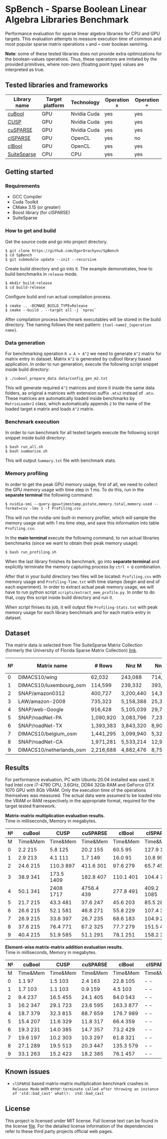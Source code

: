# SpBench - Sparse Boolean Linear Algebra Libraries Benchmark 

Performance evaluation for sparse linear algebra libraries for CPU and GPU targets.
This evaluation attempts to measure execution time of common and most
popular sparse matrix operations `x` and `+` over boolean semiring. 

**Note**: some of these tested libraries does not provide extra optimizations
for the boolean-values operations. Thus, these operations are imitated by 
the provided primitives, where non-zero (floating point type) values are interpreted as true.

## Tested libraries and frameworks

| Library name                                                                    | Target platform | Technology   | Operation `x` | Operation `+` |
|---                                                                              |---              |---           |---            |---            | 
| [cuBool     ](https://github.com/JetBrains-Research/cuBool)                     | GPU             | Nvidia Cuda  | yes           | yes           |
| [CUSP       ](https://github.com/cusplibrary/cusplibrary)                       | GPU             | Nvidia Cuda  | yes           | yes           |
| [cuSPARSE   ](https://docs.nvidia.com/cuda/cusparse/index.html)                 | GPU             | Nvidia Cuda  | yes           | yes           |
| [clSPARSE   ](https://github.com/clMathLibraries/clSPARSE)                      | GPU             | OpenCL       | yes           | no            |
| [clBool     ](https://github.com/mkarpenkospb/sparse_boolean_matrix_operations) | GPU             | OpenCL       | yes           | yes           | 
| [SuiteSparse](https://github.com/DrTimothyAldenDavis/SuiteSparse)               | CPU             | CPU          | yes           | yes           |

## Getting started

### Requirements

- GCC Compiler
- Cuda Toolkit
- CMake 3.15 (or greater)
- Boost library (for clSPARSE)
- SuiteSparse

### How to get and build

Get the source code and go into project directory.

```shell script
$ git clone https://github.com/EgorOrachyov/SpBench
$ cd SpBench
$ git submodule update --init --recursive
```

Create build directory and go into it.
The example demonstrates, how to build benchmarks in `release` mode. 

```shell script
$ mkdir build-release
$ cd build-release
```

Configure build and run actual compilation process.

```shell script
$ cmake .. -DCMAKE_BUILD_TYPE=Release
$ cmake --build . --target all -j `nproc`
```

After compilation process benchmark executables 
will be stored in the build directory. The naming follows the next
pattern: `{tool-name}_{operation name}`.

### Data generation

For benchmarking operation `R = A + A^2` we need to generate `A^2` matrix for matrix
entry in dataset. Matrix `A^2` is generated by cuBool library based application.
In order to run generation, execute the following script snippet inside build directory:

```shell script
$ ./cubool_prepare_data data/config_gen_m2.txt
```

This will generate required `A^2` matrices and store it inside the same data folders,
as original `A` matrices with extension suffix `.mtx2` instead of `.mtx`.
These matrices are automatically loaded inside benchmarks by `MatrixLoader2` class,
which automatically appends `2` to the name of the loaded target `A` matrix and loads `A^2` matrix.

### Benchmark execution

In order to run benchmark for all tested targets execute the following script snippet inside build directory:

```shell script
$ bash run_all.sh
$ bash summarize.sh
```

This will output `Summary.txt` file with benchmark stats.

### Memory profiling

In order to get the peak GPU memory usage, first of all, we need to collect the GPU
memory usage with time step in 1 ms. To do this, run in the **separate terminal**
the following command:

```shell script
$ nvidia-smi --query-gpu=timestamp,pstate,memory.total,memory.used --format=csv -lms 1 -f Profiling.csv
```

This will run the nvidia-smi built-in memory profiler, which will sample the memory usage stat
with 1 ms time step, and save this information into table `Profiling.csv`.

In the **main terminal** execute the following command, to run actual libraries
benchmarks (since we want to obtain their peak memory usage):

```shell script
$ bash run_profiling.sh
```

When the last library finishes its benchmark, go into **separate terminal** and explicitly terminate
the memory capturing process by `ctrl + Q` combination. 

After that in your build directory two files will be located: `Profiling.csv` with memory usage and `Profiling-Time.txt` 
with time stamps (begin and end of each experiment). In order to extract actual peak memory usage,
we will have to run python script `scripts/extract_mem_profile.py`. In order to do that, copy
this script inside build directory and run it.

When script finises its job, it will output file `Profiling-Stats.txt` with peak memory usage for
each library benchmark and for each matrix entry in dataset.

## Dataset

The matrix data is selected from The SuiteSparse Matrix Collection 
(formerly the University of Florida Sparse Matrix Collection) 
[link](https://sparse.tamu.edu).

| №  | Matrix name              | # Rows      | Nnz M       | Nnz M^2     | Nnz M + M^2   |
|--- |---                       |---          |---          |---          |---            |
| 0  | DIMACS10/wing		    | 62,032      | 243,088     | 714,200     | 917,178       |
| 1  | DIMACS10/luxembourg_osm  | 114,599     | 239,332     | 393,261     | 632,185       |
| 2  | SNAP/amazon0312          | 400,727     | 3,200,440   | 14,390,544  | 14,968,909    |
| 3  | LAW/amazon-2008          | 735,323     | 5,158,388   | 25,366,745  | 26,402,678    |
| 4  | SNAP/web-Google          | 916,428     | 5,105,039   | 29,710,164  | 30,811,855    |
| 5  | SNAP/roadNet-PA          | 1,090,920   | 3,083,796   | 7,238,920   | 9,931,528     |
| 6  | SNAP/roadNet-TX	        | 1,393,383   | 3,843,320   | 8,903,897   | 12,264,987    |
| 7  | DIMACS10/belgium_osm     | 1,441,295   | 3,099,940   | 5,323,073   | 8,408,599     |
| 8  | SNAP/roadNet-CA	        | 1,971,281   | 5,533,214   | 12,908,450  | 17,743,342    |
| 9  | DIMACS10/netherlands_osm | 2,216,688   | 4,882,476   | 8,755,758   | 13,626,132    |

## Results

For performance evaluation, PC with Ubuntu 20.04 installed was used. 
It had Intel core i7-4790 CPU, 3.6GHz, DDR4 32Gb RAM and GeForce GTX 1070 GPU with 8Gb VRAM.
Only the execution time of the operations themselves was measured.
The actual data were assumed to be loaded into the VRAM or RAM respectively in the appropriate format, 
required for the target tested framework.

**Matrix-matrix multiplication evaluation results.**  
Time in milliseconds, Memory in megabytes.

| №  | cuBool     | CUSP       | cuSPARSE   | clBool     | clSPARSE   | SuiteSparse |
|--- |---         |---         |---         |---         |---         |---          |
| M  | Time&Mem   | Time&Mem   | Time&Mem   | Time&Mem   | Time&Mem   | Time        |
| 0  | 2.2 215    | 5.8 125    | 20.2 155   | 60.5 95    | 127.9 109  | 10.0        |
| 1  | 2.9 213    | 4.1 111    | 1.7 149    | 16.0 91    | 10.8 99    | 2.5         |
| 2  | 24.6 215   | 110.3 897  | 411.6 301  | 97.6 279   | 65.7 459   | 238.2       |
| 3  | 38.9 341   | 173.5 1409 | 182.8 407  | 110.1 401  | 104.4 701  | 339.4       |
| 4  | 50.1 341   | 2408 1717  | 4756.4 439 | 277.8 491  | 409.2 1085 | 644.6       |
| 5  | 21.7 215   | 43.3 481   | 37.6 247   | 45.6 203   | 85.5 283   | 63.0        |
| 6  | 26.6 215   | 52.1 581   | 46.8 271   | 55.8 229   | 107.4 329  | 74.9        |
| 7  | 26.9 215   | 33.8 397   | 26.7 235   | 68.6 183   | 104.9 259  | 57.8        |
| 8  | 37.6 215   | 76.4 771   | 67.2 325   | 77.7 279   | 151.5 433  | 110.5       |
| 9  | 40.4 215   | 51.9 585   | 51.1 291   | 78.1 251   | 158.2 361  | 93.0        |

**Element-wise matrix-matrix addition evaluation results.**  
Time in milliseconds, Memory in megabytes.

| №  | cuBool     | CUSP       | cuSPARSE   | clBool     | clSPARSE   | SuiteSparse |
|--- |---         |---         |---         |---         |---         |---          |
| M  | Time&Mem   | Time&Mem   | Time&Mem   | Time&Mem   | Time&Mem   | Time        |
| 0  | 1.1 97     | 1.5 103    | 2.4 163    | 22.8 105   | - -        | 4.0         |
| 1  | 1.7 103    | 1.1 103    | 0.9 159    | 4.5 103    | - -        | 1.5         |
| 2  | 9.4 237    | 16.5 455   | 24.1 405   | 84.0 543   | - -        | 35.1        |
| 3  | 16.2 347   | 29.1 723   | 23.6 595   | 163.3 877  | - -        | 61.2        |
| 4  | 18.7 379   | 32.3 815   | 88.7 659   | 176.7 989  | - -        | 72.5        | 
| 5  | 15.4 207   | 11.6 329   | 11.8 317   | 66.4 359   | - -        | 34.0        |
| 6  | 19.3 231   | 14.0 385   | 14.7 357   | 73.2 429   | - -        | 41.8        |
| 7  | 19.6 197   | 10.2 303   | 10.3 297   | 61.8 321   | - -        | 26.8        |
| 8  | 27.1 289   | 19.5 513   | 20.3 447   | 135.3 579  | - -        | 61.4        |
| 9  | 33.1 263   | 15.2 423   | 18.2 385   | 76.1 457   | - -        | 47.0        | 

## Known issues

* `clSPARSE` based matrix-matrix multiplication benchmark crashes in `Release Mode` with error: 
`terminate called after throwing an instance of 'std::bad_cast' what():  std::bad_cast`

## License

This project is licensed under MIT license. Full license text can be found in the license 
[file](https://github.com/EgorOrachyov/SpBench/blob/master/LICENSE.md). 
For the detailed license information of the dependencies refer to these third party projects official web pages.

